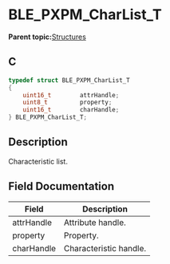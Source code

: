 # BLE\_PXPM\_CharList\_T

**Parent topic:**[Structures](GUID-CB548428-A46D-43EA-9047-32BC79F54282.md)

## C

```c
typedef struct BLE_PXPM_CharList_T
{
    uint16_t        attrHandle;
    uint8_t         property;
    uint16_t        charHandle;
} BLE_PXPM_CharList_T;
```

## Description

Characteristic list.

## Field Documentation

|Field|Description|
|-----|-----------|
|attrHandle|Attribute handle.|
|property|Property.|
|charHandle|Characteristic handle.|

